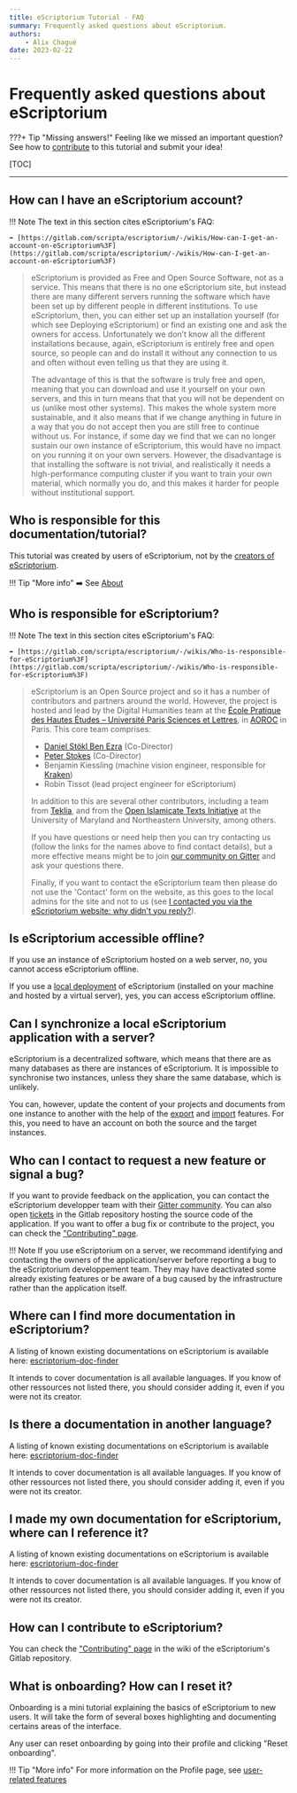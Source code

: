 ```yaml
---
title: eScriptorium Tutorial - FAQ
summary: Frequently asked questions about eScriptorium.
authors:
    - Alix Chagué
date: 2023-02-22
---
```


# Frequently asked questions about eScriptorium

???+ Tip "Missing answers!"
    Feeling like we missed an important question? See how to [contribute](contribute.md) to this tutorial and submit your idea!

[TOC]

---
## How can I have an eScriptorium account?

!!! Note
    The text in this section cites eScriptorium's FAQ: 
    
    ➡️ [https://gitlab.com/scripta/escriptorium/-/wikis/How-can-I-get-an-account-on-eScriptorium%3F](https://gitlab.com/scripta/escriptorium/-/wikis/How-can-I-get-an-account-on-eScriptorium%3F)

> eScriptorium is provided as Free and Open Source Software, not as a service. This means that there is no one eScriptorium site, but instead there are many different servers running the software which have been set up by different people in different institutions. To use eScriptorium, then, you can either set up an installation yourself (for which see Deploying eScriptorium) or find an existing one and ask the owners for access. Unfortunately we don’t know all the different installations because, again, eScriptorium is entirely free and open source, so people can and do install it without any connection to us and often without even telling us that they are using it.
> 
> The advantage of this is that the software is truly free and open, meaning that you can download and use it yourself on your own servers, and this in turn means that that you will not be dependent on us (unlike most other systems). This makes the whole system more sustainable, and it also means that if we change anything in future in a way that you do not accept then you are still free to continue without us. For instance, if some day we find that we can no longer sustain our own instance of eScriptorium, this would have no impact on you running it on your own servers. However, the disadvantage is that installing the software is not trivial, and realistically it needs a high-performance computing cluster if you want to train your own material, which normally you do, and this makes it harder for people without institutional support.

## Who is responsible for this documentation/tutorial?

This tutorial was created by users of eScriptorium, not by the [creators of eScriptorium](#who-is-responsible-for-escriptorium). 

!!! Tip "More info" 
    ➡️ See [About](about.md)

## Who is responsible for eScriptorium?

!!! Note
    The text in this section cites eScriptorium's FAQ: 

    ➡️ [https://gitlab.com/scripta/escriptorium/-/wikis/Who-is-responsible-for-eScriptorium%3F](https://gitlab.com/scripta/escriptorium/-/wikis/Who-is-responsible-for-eScriptorium%3F)

> eScriptorium is an Open Source project and so it has a number of contributors and partners around the world. However, the project is hosted and lead by the Digital Humanities team at the [École Pratique des Hautes Études – Université Paris Sciences et Lettres](https://ephe.psl.eu/), in [AOROC](http://www.archeo.ens.fr/) in Paris. This core team comprises:
> 
> - [Daniel Stökl Ben Ezra](https://www.ephe.psl.eu/daniel-stoekl-ben-ezra) (Co-Director)
> - [Peter Stokes](https://www.ephe.psl.eu/peter-stokes) (Co-Director)
> - Benjamin Kiessling (machine vision engineer, responsible for [Kraken](https://kraken.re/))
> - Robin Tissot (lead project engineer for eScriptorium)
> 
> In addition to this are several other contributors, including a team from [Teklia](https://teklia.com/), and from the [Open Islamicate Texts Initiative](https://openiti.org/) at the University of Maryland and Northeastern University, among others.
>
> If you have questions or need help then you can try contacting us (follow the links for the names above to find contact details), but a more effective means might be to join [our community on Gitter](https://gitter.im/escripta/escriptorium) and ask your questions there.
>
> Finally, if you want to contact the eScriptorium team then please do not use the 'Contact' form on the website, as this goes to the local admins for the site and not to us (see [I contacted you via the eScriptorium website: why didn't you reply?](https://gitlab.com/scripta/escriptorium/-/wikis/I-contacted-you-via-the-eScriptorium-website:-why-didn't-you-reply%3F)).

## Is eScriptorium accessible offline?

If you use an instance of eScriptorium hosted on a web server, no, you cannot access eScriptorium offline.

If you use a [local deployment](https://gitlab.com/scripta/escriptorium/-/wikis/docker-install) of eScriptorium (installed on your machine and hosted by a virtual server), yes, you can access eScriptorium offline.

## Can I synchronize a local eScriptorium application with a server?

eScriptorium is a decentralized software, which means that there are as many databases as there are instances of eScriptorium. It is impossible to synchronise two instances, unless they share the same database, which is unlikely.

You can, however, update the content of your projects and documents from one instance to another with the help of the [export](walkthrough_export.md) and [import](walkthrough_import.md) features. For this, you need to have an account on both the source and the target instances.

## Who can I contact to request a new feature or signal a bug?

If you want to provide feedback on the application, you can contact the eScriptorium developper team with their [Gitter community](https://gitter.im/escripta/escriptorium). You can also open [tickets](https://gitlab.com/scripta/escriptorium/-/issues) in the Gitlab repository hosting the source code of the application. If you want to offer a bug fix or contribute to the project, you can check the ["Contributing" page](https://gitlab.com/scripta/escriptorium/-/wikis/contributing).

!!! Note
    If you use eScriptorium on a server, we recommand identifying and contacting the owners of the application/server before reporting a bug to the eScriptorium developpement team. They may have deactivated some already existing features or be aware of a bug caused by the infrastructure rather than the application itself.

## Where can I find more documentation in eScriptorium?

A listing of known existing documentations on eScriptorium is available here: [escriptorium-doc-finder](https://github.com/alix-tz/escriptorium-doc-finder)

It intends to cover documentation is all available languages. If you know of other ressources not listed there, you should consider adding it, even if you were not its creator.

## Is there a documentation in another language?

A listing of known existing documentations on eScriptorium is available here: [escriptorium-doc-finder](https://github.com/alix-tz/escriptorium-doc-finder)

It intends to cover documentation is all available languages. If you know of other ressources not listed there, you should consider adding it, even if you were not its creator.

## I made my own documentation for eScriptorium, where can I reference it?

A listing of known existing documentations on eScriptorium is available here: [escriptorium-doc-finder](https://github.com/alix-tz/escriptorium-doc-finder)

It intends to cover documentation is all available languages. If you know of other ressources not listed there, you should consider adding it, even if you were not its creator.

## How can I contribute to eScriptorium? 

You can check the ["Contributing" page](https://gitlab.com/scripta/escriptorium/-/wikis/contributing) in the wiki of the eScriptorium's Gitlab repository.

## What is onboarding? How can I reset it?

Onboarding is a mini tutorial explaining the basics of eScriptorium to new users. It will take the form of several boxes highlighting and documenting certains areas of the interface. 

Any user can reset onboarding by going into their profile and clicking "Reset onboarding".

!!! Tip "More info" 
     For more information on the Profile page, see [user-related features](walkthrough_users.md)

